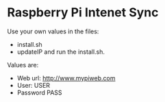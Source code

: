 # Raspberry Pi Intenet Sync

Use your own values in the files:
- install.sh
- updateIP
and run the install.sh.

Values are:
- Web url: http://www.mypiweb.com 
- User: USER 
- Password PASS
